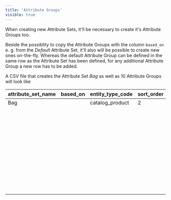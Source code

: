 ```yaml
---
title: 'Attribute Groups'
visible: true
---
```


When creating new Attribute Sets, it'll be necessary to create it's Attribute Groups too.

Beside the possiblity to copy the Attribute Groups with the column `based_on` e. g. from the *Default* Attribute Set, it'll also will be possible to create new ones on-the-fly. Whereas the default Attribute Group can be defined in the same row as the Attribute Set has been defined, for any additional Attribute Group a new row has to be added.

A CSV file that creates the Attribute Set *Bag* as well as 10 Attribute Groups will look like

| attribute_set_name | based_on | entity_type_code | sort_order | attribute_group_name       | attribute_group_code       | attribute_group_tab_group_code | attribute_group_sort_order | default_id |
|:-------------------|:---------|:-----------------|:-----------|:---------------------------|:---------------------------|:-------------------------------|:---------------------------|:-----------|
| Bag                |          | catalog_product  | 2          | Product Details            | product-details            | basic                          | 10                         | 1          |
|                    |          |                  |            | Content                    | content                    | basic                          | 15                         | 0          |
|                    |          |                  |            | Bundle Items               | bundle-items               |                                | 16                         | 0          | 
|                    |          |                  |            | Images                     | image-management           | basic                          | 20                         | 0          |
|                    |          |                  |            | Search Engine Optimization | search-engine-optimization | basic                          | 30                         | 0          |
|                    |          |                  |            | Advanced Pricing           | advanced-pricing           | advanced                       | 40                         | 0          |
|                    |          |                  |            | Design                     | design                     | advanced                       | 50                         | 0          |
|                    |          |                  |            | Schedule Design Update     | schedule-design-update     | advanced                       | 55                         | 0          |
|                    |          |                  |            | Autosettings               | autosettings               | advanced                       | 60                         | 0          |
|                    |          |                  |            | Gift Options               | gift-options               |                                | 61                         | 0          |